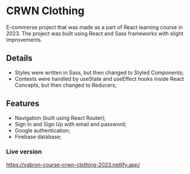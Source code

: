 # CRWN Clothing
E-commerse project that was made as a part of React learning course in 2023. The project was built using React and Sass frameworks with slight improvements.

## Details
 - Styles were written in Sass, but then changed to Styled Components;
 - Contexts were handled by useState and useEffect hooks inside React Concepts, but then changed to Reducers;

## Features
 - Navigation (built using React Router);
 - Sign In and Sign Up with email and password;
 - Google authentication;
 - Firebase database;

### Live version
https://vsbron-course-crwn-clothing-2023.netlify.app/
